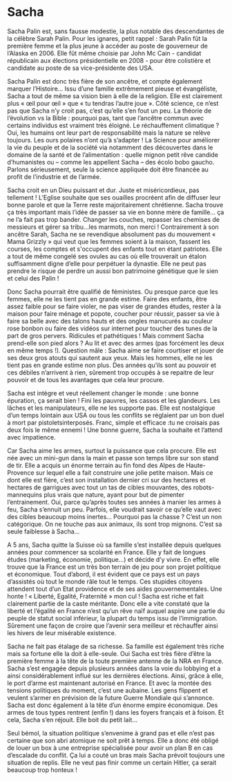 # Sacha

Sacha Palin est, sans fausse modestie, la plus notable des descendantes de la célèbre Sarah Palin. Pour
les ignares, petit rappel : Sarah Palin fût la première femme et la plus jeune à accéder au poste de
gouverneur de l’Alaska en 2006. Elle fût même choisie par John Mc Cain - candidat républicain aux
élections présidentielle en 2008 - pour être colistière et candidate au poste de sa vice-présidente des
USA.

Sacha Palin est donc très fière de son ancêtre, et compte également marquer l’Histoire…
Issu d’une famille extrêmement pieuse et évangéliste, Sacha a tout de même sa vision bien à elle de la
religion. Elle est clairement plus « œil pour œil » que « tu tendras l’autre joue ».
Côté science, ce n’est pas que Sacha n’y croit pas, c’est qu’elle s’en fout un peu. La théorie de l’évolution
vs la Bible : pourquoi pas, tant que l’ancêtre commun avec certains individus est vraiment très éloigné.
Le réchauffement climatique ? Oui, les humains ont leur part de responsabilité mais la nature se relève
toujours. Les ours polaires n’ont qu’à s’adapter ! La Science pour améliorer la vie du peuple et de la
société via notamment des découvertes dans le domaine de la santé et de l’alimentation : quelle
mignon petit rêve candide d’humanistes ou – comme les appellent Sacha – des écolo bobo gaucho.
Parlons sérieusement, seule la science appliquée doit être financée au profit de l’industrie et de
l’armée.

Sacha croit en un Dieu puissant et dur. Juste et miséricordieux, pas tellement ! L’Eglise souhaite que ses
ouailles procréent afin de diffuser leur bonne parole et que la Terre reste majoritairement chrétienne.
Sacha trouve ça très important mais l’idée de passer sa vie en bonne mère de famille… ça ne l’a fait
pas trop bander. Changer les couches, repasser les chemises de messieurs et gérer sa tribu…les
marmots, non merci ! Contrairement à son ancêtre Sarah, Sacha ne se revendique absolument pas du
mouvement « Mama Grizzly » qui veut que les femmes soient à la maison, fassent les courses, les
comptes et s'occupent des enfants tout en étant patriotes.
Elle a tout de même congelé ses ovules au cas où elle trouverait un étalon suffisamment digne d’elle
pour perpétuer la dynastie. Elle ne peut pas prendre le risque de perdre un aussi bon patrimoine
génétique que le sien et celui des Palin !

Donc Sacha pourrait être qualifié de féministes. Ou presque parce que les femmes, elle ne les tient pas
en grande estime. Faire des enfants, être assez faible pour se faire violer, ne pas viser de grandes
études, rester à la maison pour faire ménage et popote, coucher pour réussir, passer sa vie à faire sa
belle avec des talons hauts et des ongles manucurés au couleur rose bonbon ou faire des vidéos sur
internet pour toucher des tunes de la part de gros pervers. Ridicules et pathétiques !
Mais comment Sacha prend-elle son pied alors ? Au lit et avec des armes (pas forcément les deux en
même temps !). Question mâle : Sacha aime se faire courtiser et jouer de ses deux gros atouts qui
sautent aux yeux. Mais les hommes, elle ne les tient pas en grande estime non plus. Des années qu’ils
sont au pouvoir et ces débiles n’arrivent à rien, sûrement trop occupés à se repaitre de leur pouvoir et
de tous les avantages que cela leur procure.

Sacha est intègre et veut réellement changer le monde : une bonne épuration, ça serait bien ! Fini les
pauvres, les cassos et les glandeurs. Les lâches et les manipulateurs, elle ne les supporte pas. Elle est
nostalgique d’un temps lointain aux USA ou tous les conflits se réglaient par un bon duel à mort par
pistoletsinterposés. Franc, simple et efficace :tu ne croisais pas deux fois le même ennemi ! Une bonne
guerre, Sacha la souhaite et l’attend avec impatience.

Car Sacha aime les armes, surtout la puissance que cela procure. Elle est née avec un mini-gun dans la
main et passe son temps libre sur son stand de tir. Elle a acquis un énorme terrain au fin fond des Alpes
de Haute-Provence sur lequel elle a fait construire une jolie petite maison. Mais ce dont elle est fière,
c’est son installation dernier cri sur des hectares et hectares de garrigues avec tout un tas de cibles
mouvantes, des robots-mannequins plus vrais que nature, ayant pour but de pimenter l’entrainement.
Oui, parce qu’après toutes ses années à manier les armes à feu, Sacha s’ennuit un peu. Parfois, elle
voudrait savoir ce qu’elle vaut avec des cibles beaucoup moins inertes… Pourquoi pas la chasse ? C’est
un non catégorique. On ne touche pas aux animaux, ils sont trop mignons. C’est sa seule faiblesse à
Sacha…

A 5 ans, Sacha quitte la Suisse où sa famille s’est installée depuis quelques années pour commencer sa
scolarité en France. Elle y fait de longues études (marketing, économie, politique…) et décide d’y vivre.
En effet, elle trouve que la France est un très bon terrain de jeu pour son projet politique et
économique. Tout d’abord, il est évident que ce pays est un pays d’assistés où tout le monde râle tout
le temps. Ces stupides citoyens attendent tout d’un Etat providence et de ses aides gouvernementales.
Une honte ! « Liberté, Egalité, Fraternité » mon cul ! Sacha est riche et fait clairement partie de la caste
méritante. Donc elle a vite constaté que la liberté et l’égalité en France n’est qu’un rêve naïf auquel
aspire une partie du peuple de statut social inférieur, la plupart du temps issu de l’immigration.
Sûrement une façon de croire que l’avenir sera meilleur et réchauffer ainsi les hivers de leur misérable
existence.

Sacha ne fait pas étalage de sa richesse. Sa famille est également très riche mais sa fortune elle la doit
à elle-seule. Oui Sacha est très fière d’être la première femme à la tête de la toute première antenne
de la NRA en France. Sacha s’est engagée depuis plusieurs années dans la voie du lobbying et a ainsi
considérablement influé sur les dernières élections. Ainsi, grâce à elle, le port d’arme est maintenant
autorisé en France. Et avec la montée des tensions politiques du moment, c’est une aubaine. Les gens
flippent et veulent s’armer en prévision de la future Guerre Mondiale qui s’annonce. Sacha est donc
également à la tête d’un énorme empire économique. Des armes de tous types rentrent (enfin !) dans
les foyers français et à foison. Et cela, Sacha s’en réjouit. Elle boit du petit lait…

Seul bémol, la situation politique s’envenime à grand pas et elle n’est pas certaine que son abri
atomique ne soit prêt à temps. Elle a donc été obligé de louer un box à une entreprise spécialisée pour
avoir un plan B en cas d’escalade du conflit. Ça lui a couté un bras mais Sacha prévoit toujours une
situation de replis. Elle ne veut pas finir comme un certain Hitler, ça serait beaucoup trop honteux !